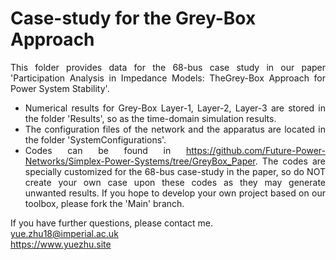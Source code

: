 # Case-study for the Grey-Box Approach 

<div style="text-align: justify">This folder provides data for the 68-bus case study in our paper 'Participation Analysis in Impedance Models: TheGrey-Box Approach for Power System Stability'.

* Numerical results for Grey-Box Layer-1, Layer-2, Layer-3 are stored in the folder 'Results', so as the time-domain simulation results.
* The configuration files of the network and the apparatus are located in the folder 'SystemConfigurations'.
* Codes can be found in <https://github.com/Future-Power-Networks/Simplex-Power-Systems/tree/GreyBox_Paper>. The codes are specially customized for the 68-bus case-study in the paper, so do NOT create your own case upon these codes as they may generate unwanted results. If you hope to develop your own project based on our toolbox, please fork the 'Main' branch.

</div>

If you have further questions, please contact me.  
yue.zhu18@imperial.ac.uk  
<https://www.yuezhu.site>


